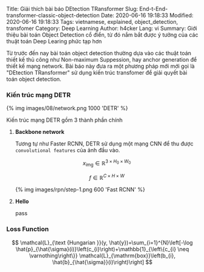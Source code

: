 Title: Giải thích bài báo DEtection TRansformer
Slug: End-t-End-transformer-classic-object-detection
Date: 2020-06-16 19:18:33
Modified: 2020-06-16 19:18:33
Tags: vietnamese, explained, object_detection, transfomer
Category: Deep Learning
Author: h4cker
Lang: vi
Summary: Giới thiệu bài toán Object Detection cổ điển, từ đó nắm bắt được ý tưởng của các thuật toán Deep Learing phức tạp hơn

Từ trước đến nay bài toán object detection thường dựa vào các thuật toán thiết kế thủ công như Non-maximum Suppession, hay anchor generation để thiết kế mạng network. Bài báo này đưa ra một phương pháp mới mới gọi là "DEtection TRansformer" sử dụng kiến trúc transfomer để giải quyết bài toán object detection.

### Kiến trúc mạng DETR

{% img  images/08/network.png 1000  'DETR' %}

Kiến trúc mạng DETR gồm 3 thành phần chính

1. __Backbone network__
    
    Tương tự như Faster RCNN, DETR sử dụng một mạng CNN để thu được `convolutional features` của ảnh đầu vào. 


    $$x_{\mathrm{img}} \in \mathbb{R}^{3 \times H_{0} \times W_{0}}$$

    

    $$f \in \mathbb{R}^{C \times H \times W} $$
     

    {% img  images/rpn/step-1.png 600  'Fast RCNN' %}

2. __Hello__    
    
    pass




### Loss Function

$$
\mathcal{L}_{\text {Hungarian }}(y, \hat{y})=\sum_{i=1}^{N}\left[-\log \hat{p}_{\hat{\sigma}(i)}\left(c_{i}\right)+\mathbb{1}_{\left\{c_{i} \neq \varnothing\right\}} \mathcal{L}_{\mathrm{box}}\left(b_{i}, \hat{b}_{\hat{\sigma}}(i)\right)\right]
$$


